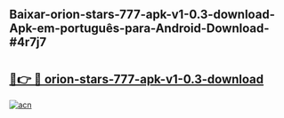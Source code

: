 ## Baixar-orion-stars-777-apk-v1-0.3-download-Apk-em-português​-para-Android-Download-#4r7j7

# <h2><a href="https://ainizakaria.my?title=orion-stars-777-apk-v1-0.3-download&ref=20M">🔗👉 🔴 orion-stars-777-apk-v1-0.3-download</a></h2>

[![acn](https://github.com/user-attachments/assets/0f9c940e-d8b0-45ae-aac7-cd30a18b3e1c)](https://ainizakaria.my?title=orion-stars-777-apk-v1-0.3-download&ref=20M)

